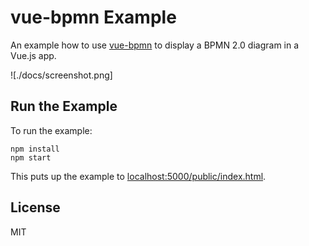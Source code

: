 # vue-bpmn Example

An example how to use [vue-bpmn](../) to display a BPMN 2.0 diagram in a Vue.js app.

![./docs/screenshot.png]


## Run the Example

To run the example:

```
npm install
npm start
```

This puts up the example to [localhost:5000/public/index.html](http://localhost:5000/public/index.html).


## License

MIT